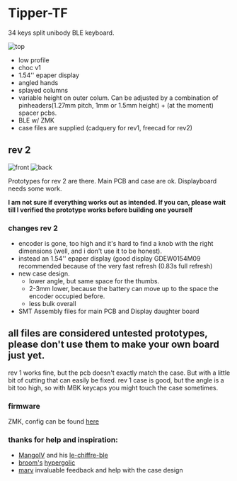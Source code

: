 # Tipper-TF
34 keys split unibody BLE keyboard. 

![top](https://raw.githubusercontent.com/weteor/Tipper-TF/main/img/TipperRev2_top_.jpg)

- low profile
- choc v1
- 1.54'' epaper display
- angled hands
- splayed columns
- variable height on outer colum. Can be adjusted by a combination of pinheaders(1.27mm pitch, 1mm or 1.5mm height) + (at the moment) spacer pcbs.
- BLE w/ ZMK
- case files are supplied (cadquery for rev1, freecad for rev2)

## rev 2

![front](https://raw.githubusercontent.com/weteor/Tipper-TF/main/img/TipperRev2_front.jpg)
![back](https://raw.githubusercontent.com/weteor/Tipper-TF/main/img/TipperRev2_back.jpg)

Prototypes for rev 2 are there. Main PCB and case are ok. Displayboard needs some work.

**I am not sure if everything works out as intended. If you can, please wait till I verified the prototype works before building one yourself**

### changes rev 2
- encoder is gone, too high and it's hard to find a knob with the right dimensions (well, and i don't use it to be honest).
- instead an 1.54'' epaper display (good display GDEW0154M09 recommended because of the very fast refresh (0.83s full refresh)
- new case design. 
  - lower angle, but same space for the thumbs. 
  - 2-3mm lower, because the battery can move up to the space the encoder occupied before.
  - less bulk overall
- SMT Assembly files for main PCB and Display daughter board

## all files are considered untested prototypes, please don't use them to make your own board just yet. 
rev 1 works fine, but the pcb doesn't exactly match the case. But with a little bit of cutting that can easily be fixed.
rev 1 case is good, but the angle is a bit too high, so with MBK keycaps you might touch the case sometimes.

### firmware 
ZMK, config can be found [here](https://github.com/weteor/Tipper_TF-Config)

### thanks for help and inspiration:
- [MangoIV](https://github.com/MangoIV/) and his [le-chiffre-ble](https://github.com/MangoIV/le_chiff_ble)
- [broom's](https://github.com/davidphilipbarr) [hypergolic](https://github.com/davidphilipbarr/hypergolic)
- [marv](https://github.com/MarvFPV) invaluable feedback and help with the case design
